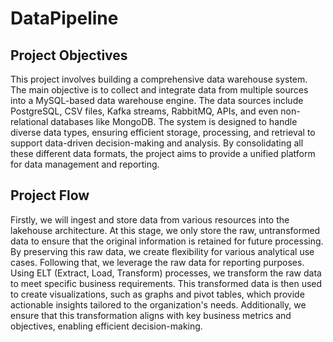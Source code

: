 # DataPipeline

## Project Objectives

This project involves building a comprehensive data warehouse system. The main objective is to collect and integrate data from multiple sources into a MySQL-based data warehouse engine. The data sources include PostgreSQL, CSV files, Kafka streams, RabbitMQ, APIs, and even non-relational databases like MongoDB. The system is designed to handle diverse data types, ensuring efficient storage, processing, and retrieval to support data-driven decision-making and analysis. By consolidating all these different data formats, the project aims to provide a unified platform for data management and reporting.

## Project Flow

Firstly, we will ingest and store data from various resources into the lakehouse architecture. At this stage, we only store the raw, untransformed data to ensure that the original information is retained for future processing. By preserving this raw data, we create flexibility for various analytical use cases. Following that, we leverage the raw data for reporting purposes. Using ELT (Extract, Load, Transform) processes, we transform the raw data to meet specific business requirements. This transformed data is then used to create visualizations, such as graphs and pivot tables, which provide actionable insights tailored to the organization's needs. Additionally, we ensure that this transformation aligns with key business metrics and objectives, enabling efficient decision-making.
